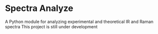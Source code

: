 # Spectra Analyze
A Python module for analyzing experimental and theoretical IR and Raman spectra
This project is still under development
